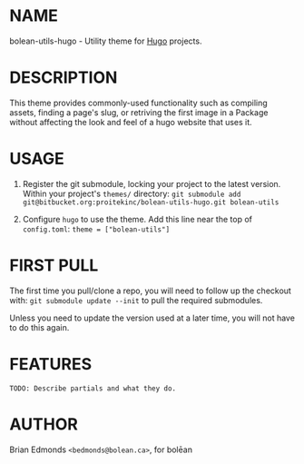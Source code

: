 # NAME

bolean-utils-hugo - Utility theme for [Hugo] projects.


# DESCRIPTION

This theme provides commonly-used functionality such as compiling assets,
finding a page's slug, or retriving the first image in a Package without
affecting the look and feel of a hugo website that uses it.


# USAGE

1. Register the git submodule, locking your project to the latest version.
   Within your project's `themes/` directory:
   `git submodule add git@bitbucket.org:proitekinc/bolean-utils-hugo.git bolean-utils`

2. Configure `hugo` to use the theme.
   Add this line near the top of `config.toml`:
   `theme = ["bolean-utils"]`


# FIRST PULL

The first time you pull/clone a repo, you will need to follow up the 
checkout with: `git submodule update --init` to pull the required submodules.

Unless you need to update the version used at a later time, you will not have
to do this again.


# FEATURES

`TODO: Describe partials and what they do.`


# AUTHOR

Brian Edmonds `<bedmonds@bolean.ca>`, for bolēan


[Hugo]: https://gohugo.io/
